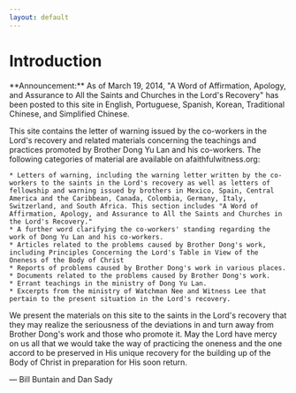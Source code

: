 ```yaml
---
layout: default
---
```


# Introduction

<div class="alert alert-warning">
**Announcement:** As of March 19, 2014, "A Word of Affirmation, Apology, and Assurance to All the Saints and Churches in the Lord's Recovery" has been posted to this site in English, Portuguese, Spanish, Korean, Traditional Chinese, and Simplified Chinese.
</div>

This site contains the letter of warning issued by the co-workers in the Lord's recovery and related materials concerning the teachings and practices promoted by Brother Dong Yu Lan and his co-workers. The following categories of material are available on afaithfulwitness.org:

    * Letters of warning, including the warning letter written by the co-workers to the saints in the Lord's recovery as well as letters of fellowship and warning issued by brothers in Mexico, Spain, Central America and the Caribbean, Canada, Colombia, Germany, Italy, Switzerland, and South Africa. This section includes "A Word of Affirmation, Apology, and Assurance to All the Saints and Churches in the Lord's Recovery."
    * A further word clarifying the co-workers' standing regarding the work of Dong Yu Lan and his co-workers.
    * Articles related to the problems caused by Brother Dong's work, including Principles Concerning the Lord's Table in View of the Oneness of the Body of Christ
    * Reports of problems caused by Brother Dong's work in various places.
    * Documents related to the problems caused by Brother Dong's work.
    * Errant teachings in the ministry of Dong Yu Lan.
    * Excerpts from the ministry of Watchman Nee and Witness Lee that pertain to the present situation in the Lord's recovery.

We present the materials on this site to the saints in the Lord's recovery that they may realize the seriousness of the deviations in and turn away from Brother Dong's work and those who promote it. May the Lord have mercy on us all that we would take the way of practicing the oneness and the one accord to be preserved in His unique recovery for the building up of the Body of Christ in preparation for His soon return.

— Bill Buntain and Dan Sady
